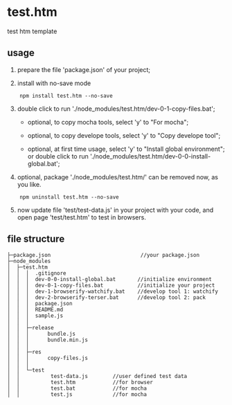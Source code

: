 ﻿# test.htm
test htm template

## usage

1. prepare the file 'package.json' of your project;

2. install with no-save mode
```
	npm install test.htm --no-save
```

3. double click to run './node_modules/test.htm/dev-0-1-copy-files.bat';

	* optional, to copy mocha tools, select 'y' to "For mocha";
	
	* optional, to copy develope tools, select 'y' to "Copy develope tool";
	
	* optional, at first time usage, select 'y' to "Install global environment";
		or double click to run './node_modules/test.htm/dev-0-0-install-global.bat';

4. optional, package './node_modules/test.htm/' can be removed now, as you like.
```
	npm uninstall test.htm --no-save
```

5. now update file 'test/test-data.js' in your project with your code,
	and open page 'test/test.htm' to test in browsers.


## file structure

```
├─package.json                             //your package.json
├─node_modules
│  ├─test.htm
│  │  │  .gitignore
│  │  │  dev-0-0-install-global.bat       //initialize environment
│  │  │  dev-0-1-copy-files.bat           //initialize your project
│  │  │  dev-1-browserify-watchify.bat    //develop tool 1: watchify
│  │  │  dev-2-browserify-terser.bat      //develop tool 2: pack
│  │  │  package.json
│  │  │  README.md
│  │  │  sample.js
│  │  │
│  │  ├─release
│  │  │      bundle.js
│  │  │      bundle.min.js
│  │  │
│  │  ├─res
│  │  │      copy-files.js
│  │  │
│  │  └─test
│  │          test-data.js        //user defined test data
│  │          test.htm            //for browser
│  │          test.bat            //for mocha
│  │          test.js             //for mocha
```
